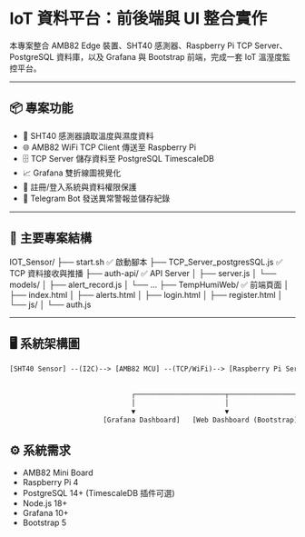 # IoT 資料平台：前後端與 UI 整合實作

本專案整合 AMB82 Edge 裝置、SHT40 感測器、Raspberry Pi TCP Server、PostgreSQL 資料庫，以及 Grafana 與 Bootstrap 前端，完成一套 IoT 溫溼度監控平台。

---

## 📦 專案功能

- 📡 SHT40 感測器讀取溫度與濕度資料
- 🌐 AMB82 WiFi TCP Client 傳送至 Raspberry Pi
- 🗄️ TCP Server 儲存資料至 PostgreSQL TimescaleDB
- 📈 Grafana 雙折線圖視覺化
- 🔐 註冊/登入系統與資料權限保護
- 🚨 Telegram Bot 發送異常警報並儲存紀錄

---

## 📁 主要專案結構

IOT_Sensor/
├── start.sh                      ✅ 啟動腳本
├── TCP_Server_postgresSQL.js    ✅ TCP 資料接收與推播
├── auth-api/                    ✅ API Server
│   ├── server.js
│   └── models/
│       ├── alert_record.js
│       └── ...
├── TempHumiWeb/                 ✅ 前端頁面
│   ├── index.html
│   ├── alerts.html
│   ├── login.html
│   ├── register.html
│   └── js/
│       └── auth.js


---
## 🖥️ 系統架構圖

```txt
[SHT40 Sensor] --(I2C)--> [AMB82 MCU] --(TCP/WiFi)--> [Raspberry Pi Server] --(Sequelize ORM)--> [PostgreSQL Database]
                                                                                                           │
                                                                                                           ▼
                              ┌──────────────────────┬───────────────────────┬
                              │                      │                       │                     
                              ▼                      ▼                       ▼                   
                       [Grafana Dashboard]   [Web Dashboard (Bootstrap)]   [Telegram Bot]

```


## ⚙️ 系統需求

- AMB82 Mini Board
- Raspberry Pi 4
- PostgreSQL 14+ (TimescaleDB 插件可選)
- Node.js 18+
- Grafana 10+
- Bootstrap 5
